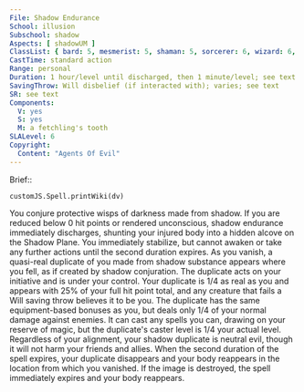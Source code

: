 ```yaml
---
File: Shadow Endurance
School: illusion
Subschool: shadow
Aspects: [ shadowUM ]
ClassList: { bard: 5, mesmerist: 5, shaman: 5, sorcerer: 6, wizard: 6, spiritualist: 5 }
CastTime: standard action
Range: personal
Duration: 1 hour/level until discharged, then 1 minute/level; see text
SavingThrow: Will disbelief (if interacted with); varies; see text
SR: see text
Components:
  V: yes
  S: yes
  M: a fetchling's tooth
SLALevel: 6
Copyright:
  Content: "Agents Of Evil"
---
```

Brief:: 

```dataviewjs
customJS.Spell.printWiki(dv)
```

You conjure protective wisps of darkness made from shadow. If you are reduced below 0 hit points or rendered unconscious, shadow endurance immediately discharges, shunting your injured body into a hidden alcove on the Shadow Plane. You immediately stabilize, but cannot awaken or take any further actions until the second duration expires.  As you vanish, a quasi-real duplicate of you made from shadow substance appears where you fell, as if created by shadow conjuration. The duplicate acts on your initiative and is under your control. Your duplicate is 1/4 as real as you and appears with 25% of your full hit point total, and any creature that fails a Will saving throw believes it to be you. The duplicate has the same equipment-based bonuses as you, but deals only 1/4 of your normal damage against enemies. It can cast any spells you can, drawing on your reserve of magic, but the duplicate's caster level is 1/4 your actual level. Regardless of your alignment, your shadow duplicate is neutral evil, though it will not harm your friends and allies.  When the second duration of the spell expires, your duplicate disappears and your body reappears in the location from which you vanished. If the image is destroyed, the spell immediately expires and your body reappears.

